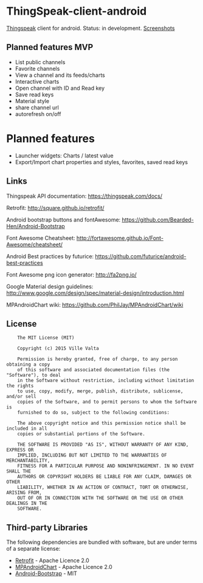 ThingSpeak-client-android
=========
[Thingspeak](https://thingspeak.com/) client for android. Status: in development. [Screenshots](http://imgur.com/a/UXOpC)
## Planned features MVP
* List public channels
* Favorite channels
* View a channel and its feeds/charts
* Interactive charts
* Open channel with ID and Read key
* Save read keys
* Material style
* share channel url
* autorefresh on/off

# Planned features
* Launcher widgets: Charts / latest value
* Export/Import chart properties and styles, favorites, saved read keys

## Links

Thingspeak API documentation:
https://thingspeak.com/docs/

Retrofit: http://square.github.io/retrofit/

Android bootstrap buttons and fontAwesome: https://github.com/Bearded-Hen/Android-Bootstrap

Font Awesome Cheatsheet: http://fortawesome.github.io/Font-Awesome/cheatsheet/

Android Best practices by futurice: https://github.com/futurice/android-best-practices

Font Awesome png icon generator: http://fa2png.io/

Google Material design guidelines: http://www.google.com/design/spec/material-design/introduction.html

MPAndroidChart wiki: https://github.com/PhilJay/MPAndroidChart/wiki

## License
        The MIT License (MIT)
        
        Copyright (c) 2015 Ville Valta
        
        Permission is hereby granted, free of charge, to any person obtaining a copy
        of this software and associated documentation files (the "Software"), to deal
        in the Software without restriction, including without limitation the rights
        to use, copy, modify, merge, publish, distribute, sublicense, and/or sell
        copies of the Software, and to permit persons to whom the Software is
        furnished to do so, subject to the following conditions:
        
        The above copyright notice and this permission notice shall be included in all
        copies or substantial portions of the Software.
        
        THE SOFTWARE IS PROVIDED "AS IS", WITHOUT WARRANTY OF ANY KIND, EXPRESS OR
        IMPLIED, INCLUDING BUT NOT LIMITED TO THE WARRANTIES OF MERCHANTABILITY,
        FITNESS FOR A PARTICULAR PURPOSE AND NONINFRINGEMENT. IN NO EVENT SHALL THE
        AUTHORS OR COPYRIGHT HOLDERS BE LIABLE FOR ANY CLAIM, DAMAGES OR OTHER
        LIABILITY, WHETHER IN AN ACTION OF CONTRACT, TORT OR OTHERWISE, ARISING FROM,
        OUT OF OR IN CONNECTION WITH THE SOFTWARE OR THE USE OR OTHER DEALINGS IN THE
        SOFTWARE.
        
## Third-party Libraries

The following dependencies are bundled with software, but are under terms of a separate license:
* [Retrofit](http://square.github.io/retrofit/) - Apache Licence 2.0
* [MPAndroidChart](https://github.com/PhilJay/MPAndroidChart) - Apache Licence 2.0
* [Android-Bootstrap](https://github.com/Bearded-Hen/Android-Bootstrap) - MIT
